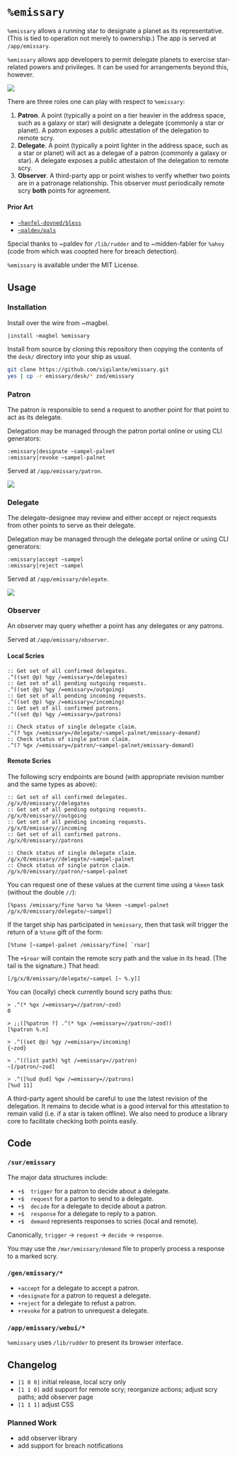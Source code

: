 #   `%emissary`

`%emissary` allows a running star to designate a planet as its representative.  (This is tied to operation not merely to ownership.)  The app is served at `/app/emissary`.

`%emissary` allows app developers to permit delegate planets to exercise star-related powers and privileges.  It can be used for arrangements beyond this, however.

![](https://raw.githubusercontent.com/sigilante/emissary/master/img/emissary-icon.png)

There are three roles one can play with respect to `%emissary`:

1. **Patron**.  A point (typically a point on a tier heavier in the address space, such as a galaxy or star) will designate a delegate (commonly a star or planet).  A patron exposes a public attestation of the delegation to remote scry.
2.  **Delegate**.  A point (typically a point lighter in the address space, such as a star or planet) will act as a delegae of a patron (commonly a galaxy or star).  A delegate exposes a public attestaion of the delegation to remote scry.
3.  **Observer**.  A third-party app or point wishes to verify whether two points are in a patronage relationship.  This observer must periodically remote scry **both** points for agreement.

#### Prior Art

- [`~hanfel-dovned/bless`](https://github.com/hanfel-dovned/Bless)
- [`~paldev/pals`](https://github.com/fang-/suite/)

Special thanks to ~paldev for `/lib/rudder` and to ~midden-fabler for `%ahoy` (code from which was coopted here for breach detection).

`%emissary` is available under the MIT License.


##  Usage

### Installation

Install over the wire from ~magbel.

```hoon
|install ~magbel %emissary
```

Install from source by cloning this repository then copying the contents of the `desk/` directory into your ship as usual.

```sh
git clone https://github.com/sigilante/emissary.git
yes | cp -r emissary/desk/* zod/emissary
```

### Patron

The patron is responsible to send a request to another point for 
that point to act as its delegate.

Delegation may be managed through the patron portal online or 
using CLI generators:

```hoon
:emissary|designate ~sampel-palnet
:emissary|revoke ~sampel-palnet
```

Served at `/app/emissary/patron`.

![](./img/screenshot-patron.png)

### Delegate

The delegate-designee may review and either accept or reject 
requests from other points to serve as their delegate.

Delegation may be managed through the delegate portal online or 
using CLI generators:

```hoon
:emissary|accept ~sampel
:emissary|reject ~sampel
```

Served at `/app/emissary/delegate`.

![](./img/screenshot-delegate.png)

### Observer

An observer may query whether a point has any delegates or any patrons.

Served at `/app/emissary/observer`.

#### Local Scries

```hoon
:: Get set of all confirmed delegates.
.^((set @p) %gy /=emissary=/delegates)
:: Get set of all pending outgoing requests.
.^((set @p) %gy /=emissary=/outgoing)
:: Get set of all pending incoming requests.
.^((set @p) %gy /=emissary=/incoming)
:: Get set of all confirmed patrons.
.^((set @p) %gy /=emissary=/patrons)

:: Check status of single delegate claim.
.^(? %gx /=emissary=/delegate/~sampel-palnet/emissary-demand)
:: Check status of single patron claim.
.^(? %gx /=emissary=/patron/~sampel-palnet/emissary-demand)
```

#### Remote Scries

The following scry endpoints are bound (with appropriate revision
number and the same types as above):

```hoon
:: Get set of all confirmed delegates.
/g/x/0/emissary//delegates
:: Get set of all pending outgoing requests.
/g/x/0/emissary//outgoing
:: Get set of all pending incoming requests.
/g/x/0/emissary//incoming
:: Get set of all confirmed patrons.
/g/x/0/emissary//patrons

:: Check status of single delegate claim.
/g/x/0/emissary//delegate/~sampel-palnet
:: Check status of single patron claim.
/g/x/0/emissary//patron/~sampel-palnet
```

You can request one of these values at the current time using a 
`%keen` task (without the double `//`):

```hoon
[%pass /emissary/fine %arvo %a %keen ~sampel-palnet /g/x/0/emissary/delegate/~sampel]
```

If the target ship has participated in `%emissary`, then that task
will trigger the return of a `%tune` gift of the form:

```hoon
[%tune [~sampel-palnet /emissary/fine] `roar]
```

The `+$roar` will contain the remote scry path and the value in 
its head.  (The tail is the signature.)  That head:

```hoon
[/g/x/0/emissary/delegate/~sampel [~ %.y]]
```

You can (locally) check currently bound scry paths thus:

```hoon
> .^(* %gx /=emissary=//patron/~zod)
0

> ;;([%patron ?] .^(* %gx /=emissary=//patron/~zod))
[%patron %.n]

> .^((set @p) %gy /=emissary=/incoming)
{~zod}

> .^((list path) %gt /=emissary=//patron)
~[/patron/~zod]

> .^([%ud @ud] %gw /=emissary=//patrons)
[%ud 11]
```

A third-party agent should be careful to use the latest revision 
of the delegation.  It remains to decide what is a good interval 
for this attestation to remain valid (i.e. if a star is taken 
offline).  We also need to produce a library core to facilitate 
checking both points easily.


##  Code

### `/sur/emissary`

The major data structures include:

- `+$  trigger` for a patron to decide about a delegate.
- `+$  request` for a parton to send to a delegate.
- `+$  decide` for a delegate to decide about a patron.
- `+$  response` for a delegate to reply to a patron.
- `+$  demand` represents responses to scries (local and remote).

Canonically, `trigger` → `request` → `decide` → `response`.

You may use the `/mar/emissary/demand` file to properly process
a response to a marked scry.

### `/gen/emissary/*`

- `+accept` for a delegate to accept a patron.
- `+designate` for a patron to request a delegate.
- `+reject` for a delegate to refust a patron.
- `+revoke` for a patron to unrequest a delegate.

### `/app/emissary/webui/*`

`%emissary` uses `/lib/rudder` to present its browser interface.


##  Changelog

- `[1 0 0]` initial release, local scry only
- `[1 1 0]` add support for remote scry; reorganize actions; adjust scry paths; add observer page
- `[1 1 1]` adjust CSS

### Planned Work

- add observer library
- add support for breach notifications
